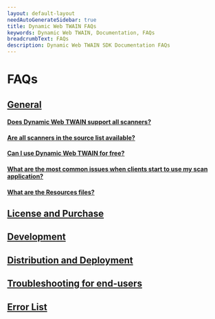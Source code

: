 ```yaml
---
layout: default-layout
needAutoGenerateSidebar: true
title: Dynamic Web TWAIN FAQs
keywords: Dynamic Web TWAIN, Documentation, FAQs
breadcrumbText: FAQs
description: Dynamic Web TWAIN SDK Documentation FAQs
---
```


# FAQs

## [General]({{site.indepth}}faqs/general/index.html)
#### [Does Dynamic Web TWAIN support all scanners?]({{site.indepth}}faqs/general/does-dwt-support-all-scanners.html)  
#### [Are all scanners in the source list available?]({{site.indepth}}faqs/general/are-all-scanners-in-the-source-list-available.html)  
#### [Can I use Dynamic Web TWAIN for free?]({{site.indepth}}faqs/general/can-i-use-dwt-for-free.html)   
#### [What are the most common issues when clients start to use my scan application?]({{site.indepth}}faqs/general/what-are-the-most-common-issues-when-clients-start-to-use-my-scan-application.html)  
#### [What are the Resources files?]({{site.indepth}}faqs/general/what-are-the-resources-files.html)  

## [License and Purchase]({{site.indepth}}faqs/license/index.html)
####

## [Development]({{site.indepth}}faqs/develop/index.html)
## [Distribution and Deployment]({{site.indepth}}faqs/distribution/index.html)
## [Troubleshooting for end-users]({{site.indepth}}faqs/troubleshooting/index.html)
## [Error List]({{site.indepth}}faqs/errorlist/index.html)
